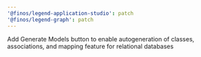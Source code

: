 ```yaml
---
'@finos/legend-application-studio': patch
'@finos/legend-graph': patch
---
```


Add Generate Models button to enable autogeneration of classes, associations, and mapping feature for relational databases
